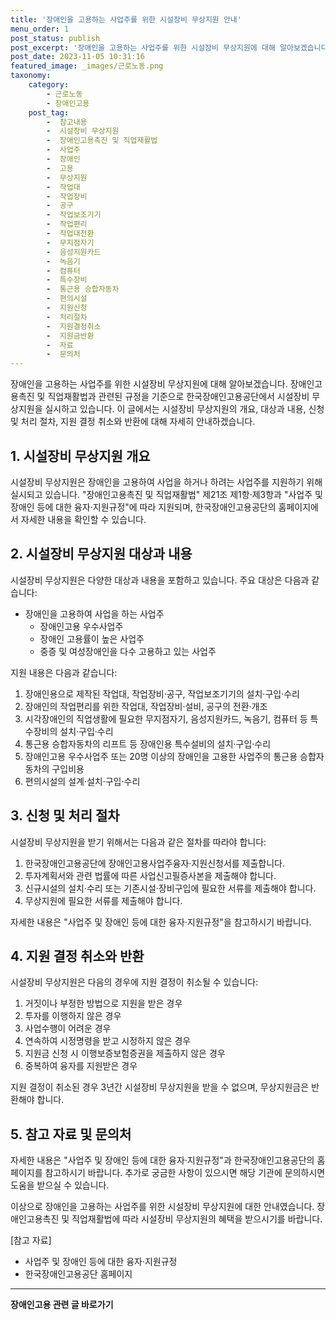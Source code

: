 ```yaml
---
title: '장애인을 고용하는 사업주를 위한 시설장비 무상지원 안내'
menu_order: 1
post_status: publish
post_excerpt: '장애인을 고용하는 사업주를 위한 시설장비 무상지원에 대해 알아보겠습니다. 장애인고용촉진 및 직업재활법과 관련된 규정을 기준으로 한국장애인고용공단에서 시설장비 무상지원을 실시하고 있습니다. 이 글에서는 시설장비 무상지원의 개요, 대상과 내용, 신청 및 처리 절차, 지원 결정 취소와 반환에 대해 자세히 안내하겠습니다.'
post_date: 2023-11-05 10:31:16
featured_image: _images/근로노동.png
taxonomy:
    category:
        - 근로노동
        - 장애인고용
    post_tag:
        -  참고내용
        -  시설장비 무상지원
        -  장애인고용촉진 및 직업재활법
        -  사업주
        -  장애인
        -  고용
        -  무상지원
        -  작업대
        -  작업장비
        -  공구
        -  작업보조기기
        -  작업편리
        -  작업대전환
        -  무지점자기
        -  음성지원카드
        -  녹음기
        -  컴퓨터
        -  특수장비
        -  통근용 승합자동차
        -  편의시설
        -  지원신청
        -  처리절차
        -  지원결정취소
        -  지원금반환
        -  자료
        -  문의처
---
```




장애인을 고용하는 사업주를 위한 시설장비 무상지원에 대해 알아보겠습니다. 장애인고용촉진 및 직업재활법과 관련된 규정을 기준으로 한국장애인고용공단에서 시설장비 무상지원을 실시하고 있습니다. 이 글에서는 시설장비 무상지원의 개요, 대상과 내용, 신청 및 처리 절차, 지원 결정 취소와 반환에 대해 자세히 안내하겠습니다.

## 1. 시설장비 무상지원 개요

시설장비 무상지원은 장애인을 고용하여 사업을 하거나 하려는 사업주를 지원하기 위해 실시되고 있습니다. "장애인고용촉진 및 직업재활법" 제21조 제1항·제3항과 "사업주 및 장애인 등에 대한 융자·지원규정"에 따라 지원되며, 한국장애인고용공단의 홈페이지에서 자세한 내용을 확인할 수 있습니다.

## 2. 시설장비 무상지원 대상과 내용

시설장비 무상지원은 다양한 대상과 내용을 포함하고 있습니다. 주요 대상은 다음과 같습니다:

- 장애인을 고용하여 사업을 하는 사업주
  - 장애인고용 우수사업주
  - 장애인 고용률이 높은 사업주
  - 중증 및 여성장애인을 다수 고용하고 있는 사업주

지원 내용은 다음과 같습니다:

1. 장애인용으로 제작된 작업대, 작업장비·공구, 작업보조기기의 설치·구입·수리
2. 장애인의 작업편리를 위한 작업대, 작업장비·설비, 공구의 전환·개조
3. 시각장애인의 직업생활에 필요한 무지점자기, 음성지원카드, 녹음기, 컴퓨터 등 특수장비의 설치·구입·수리
4. 통근용 승합자동차의 리프트 등 장애인용 특수설비의 설치·구입·수리
5. 장애인고용 우수사업주 또는 20명 이상의 장애인을 고용한 사업주의 통근용 승합자동차의 구입비용
6. 편의시설의 설계·설치·구입·수리

## 3. 신청 및 처리 절차

시설장비 무상지원을 받기 위해서는 다음과 같은 절차를 따라야 합니다:

1. 한국장애인고용공단에 장애인고용사업주융자·지원신청서를 제출합니다.
2. 투자계획서와 관련 법률에 따른 사업신고필증사본을 제출해야 합니다.
3. 신규시설의 설치·수리 또는 기존시설·장비구입에 필요한 서류를 제출해야 합니다.
4. 무상지원에 필요한 서류를 제출해야 합니다.

자세한 내용은 "사업주 및 장애인 등에 대한 융자·지원규정"을 참고하시기 바랍니다.

## 4. 지원 결정 취소와 반환

시설장비 무상지원은 다음의 경우에 지원 결정이 취소될 수 있습니다:

1. 거짓이나 부정한 방법으로 지원을 받은 경우
2. 투자를 이행하지 않은 경우
3. 사업수행이 어려운 경우
4. 연속하여 시정명령을 받고 시정하지 않은 경우
5. 지원금 신청 시 이행보증보험증권을 제출하지 않은 경우
6. 중복하여 융자를 지원받은 경우

지원 결정이 취소된 경우 3년간 시설장비 무상지원을 받을 수 없으며, 무상지원금은 반환해야 합니다.

## 5. 참고 자료 및 문의처

자세한 내용은 "사업주 및 장애인 등에 대한 융자·지원규정"과 한국장애인고용공단의 홈페이지를 참고하시기 바랍니다. 추가로 궁금한 사항이 있으시면 해당 기관에 문의하시면 도움을 받으실 수 있습니다.

이상으로 장애인을 고용하는 사업주를 위한 시설장비 무상지원에 대한 안내였습니다. 장애인고용촉진 및 직업재활법에 따라 시설장비 무상지원의 혜택을 받으시기를 바랍니다.

[참고 자료]
- 사업주 및 장애인 등에 대한 융자·지원규정
- 한국장애인고용공단 홈페이지
<!-- wp:separator -->
<hr class="wp-block-separator has-alpha-channel-opacity"/>
<!-- /wp:separator -->

<!-- wp:group {"backgroundColor":"base","layout":{"type":"constrained"}} -->
<div class="wp-block-group has-base-background-color has-background"><!-- wp:paragraph {"align":"center","fontSize":"medium"} -->
<p class="has-text-align-center has-large-font-size"><strong>장애인고용 관련 글 바로가기</strong></p>
<!-- /wp:paragraph -->


<!-- wp:latest-posts
{"categories":[{"id":11037,"count":19,"description":"","link":"https://uknowlaw.com/category/%ec%9e%a5%ec%95%a0%ec%9d%b8%ea%b3%a0%ec%9a%a9/","name":"장애인고용","slug":"장애인고용","taxonomy":"category","parent":0,"meta":[],"_links":{"self":[{"href":"https://uknowlaw.com/wp-json/wp/v2/categories/11037"}],"collection":[{"href":"https://uknowlaw.com/wp-json/wp/v2/categories"}],"about":[{"href":"https://uknowlaw.com/wp-json/wp/v2/taxonomies/category"}],"wp:post_type":[{"href":"https://uknowlaw.com/wp-json/wp/v2/posts?categories=11037"}],"curies":[{"name":"wp","href":"https://api.w.org/{rel}","templated":true}]}}],"postsToShow":100,"excerptLength":28,"postLayout":"grid","columns":2,"featuredImageAlign":"left","featuredImageSizeSlug":"large","fontSize":"small"} /--></div>
<!-- /wp:group -->
